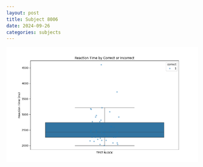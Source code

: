 ```yaml
---
layout: post
title: Subject 8006
date: 2024-09-26
categories: subjects
---
```


![](data/8006/run-2/8006_DSST_rt.png)
